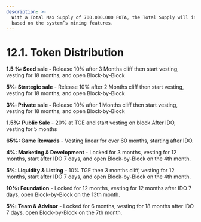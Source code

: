 ```yaml
---
description: >-
  With a Total Max Supply of 700.000.000 FOTA, the Total Supply will increase
  based on the system’s mining features.
---
```


# 12.1. Token Distribution

**1.5 %: Seed sale -** Release 10% after 3 Months cliff then start vesting, vesting for 18 months, and open Block-by-Block

**5%: Strategic sale** - Release 10% after 2 Months cliff then start vesting, vesting for 18 months, and open Block-by-Block

**3%: Private sale -** Release 10% after 1 Months cliff then start vesting, vesting for 18 months, and open Block-by-Block

**1.5%: Public Sale** - 20% at TGE and start vesting on block After IDO, vesting for 5 months&#x20;

**65%: Game Rewards** - Vesting linear for over 60 months, starting after IDO.&#x20;

**4%: Marketing & Development** - Locked for 3 months, vesting for 12 months, start after IDO 7 days, and open Block-by-Block on the 4th month.

**5%: Liquidity & Listing** - 10% TGE then 3 months cliff, vesting for 12 months, start after IDO 7 days, and open Block-by-Block on the 4th month.&#x20;

**10%: Foundation** - Locked for 12 months, vesting for 12 months after IDO 7 days, open Block-by-Block on the 13th month.&#x20;

**5%: Team & Advisor** - Locked for 6 months, vesting for 18 months after IDO 7 days, open Block-by-Block on the 7th month.
